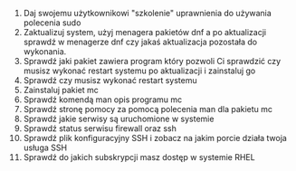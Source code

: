 1. Daj swojemu użytkownikowi "szkolenie" uprawnienia do używania polecenia sudo
2. Zaktualizuj system, użyj menagera pakietów dnf a po aktualizacji sprawdź w menagerze dnf czy jakaś aktualizacja pozostała do wykonania.
3. Sprawdź jaki pakiet zawiera program który pozwoli Ci sprawdzić czy musisz wykonać restart systemu po aktualizacji i zainstaluj go
4. Sprawdź czy musisz wykonać restart systemu
5. Zainstaluj pakiet mc
6. Sprawdź komendą man opis programu mc
7. Sprawdź stronę pomocy za pomocą polecenia man dla pakietu mc
8. Sprawdź jakie serwisy są uruchomione w systemie
9. Sprawdź status serwisu firewall oraz ssh
10. Sprawdź plik konfiguracyjny SSH i zobacz na jakim porcie działa twoja usługa SSH
11. Sprawdź do jakich subskrypcji masz dostęp w systemie RHEL
